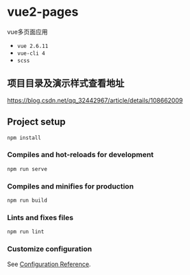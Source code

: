 # vue2-pages

vue多页面应用

- `vue 2.6.11`
- `vue-cli 4`
- `scss`

## 项目目录及演示样式查看地址

 [https://blog.csdn.net/qq_32442967/article/details/108662009 ](https://blog.csdn.net/qq_32442967/article/details/108662009 )

## Project setup

```
npm install
```

### Compiles and hot-reloads for development
```
npm run serve
```

### Compiles and minifies for production
```
npm run build
```

### Lints and fixes files
```
npm run lint
```

### Customize configuration
See [Configuration Reference](https://cli.vuejs.org/config/).
